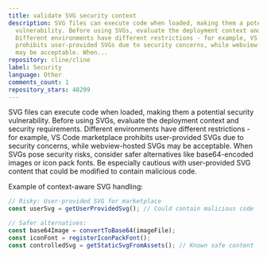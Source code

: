 ```yaml
---
title: validate SVG security context
description: SVG files can execute code when loaded, making them a potential security
  vulnerability. Before using SVGs, evaluate the deployment context and security requirements.
  Different environments have different restrictions - for example, VS Code marketplace
  prohibits user-provided SVGs due to security concerns, while webview-hosted SVGs
  may be acceptable. When...
repository: cline/cline
label: Security
language: Other
comments_count: 1
repository_stars: 48299
---
```


SVG files can execute code when loaded, making them a potential security vulnerability. Before using SVGs, evaluate the deployment context and security requirements. Different environments have different restrictions - for example, VS Code marketplace prohibits user-provided SVGs due to security concerns, while webview-hosted SVGs may be acceptable. When SVGs pose security risks, consider safer alternatives like base64-encoded images or icon pack fonts. Be especially cautious with user-provided SVG content that could be modified to contain malicious code.

Example of context-aware SVG handling:
```typescript
// Risky: User-provided SVG for marketplace
const userSvg = getUserProvidedSvg(); // Could contain malicious code

// Safer alternatives:
const base64Image = convertToBase64(imageFile);
const iconFont = registerIconPackFont();
const controlledSvg = getStaticSvgFromAssets(); // Known safe content
```
